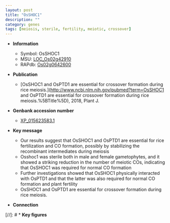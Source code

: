 ```yaml
---
layout: post
title: "OsSHOC1"
description: ""
category: genes
tags: [meiosis, sterile, fertility, meiotic, crossover]
---
```


* **Information**  
    + Symbol: OsSHOC1  
    + MSU: [LOC_Os02g42910](http://rice.uga.edu/cgi-bin/ORF_infopage.cgi?orf=LOC_Os02g42910)  
    + RAPdb: [Os02g0642600](http://rapdb.dna.affrc.go.jp/viewer/gbrowse_details/irgsp1?name=Os02g0642600)  

* **Publication**  
    + [OsSHOC1 and OsPTD1 are essential for crossover formation during rice meiosis.](http://www.ncbi.nlm.nih.gov/pubmed?term=OsSHOC1 and OsPTD1 are essential for crossover formation during rice meiosis.%5BTitle%5D), 2018, Plant J.

* **Genbank accession number**  
    + [XP_015623583.1](http://www.ncbi.nlm.nih.gov/nuccore/XP_015623583.1)

* **Key message**  
    + Our results suggest that OsSHOC1 and OsPTD1 are essential for rice fertilization and CO formation, possibly by stabilizing the recombinant intermediates during meiosis
    + Osshoc1 was sterile both in male and female gametophytes, and it showed a striking reduction in the number of meiotic COs, indicating that OsSHOC1 was required for normal CO formation
    + Further investigations showed that OsSHOC1 physically interacted with OsPTD1 and that the latter was also required for normal CO formation and plant fertility
    + OsSHOC1 and OsPTD1 are essential for crossover formation during rice meiosis.

* **Connection**  

[//]: # * **Key figures**  


